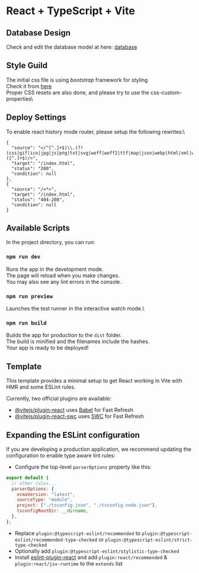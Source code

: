 # React + TypeScript + Vite

## Database Design

Check and edit the database model at here:
[database](https://lucid.app/lucidchart/90c06bd1-b53f-45f2-9fb4-699e70969565/edit?viewport_loc=-11%2C-10%2C1576%2C853%2C0_0&invitationId=inv_978a158c-65bc-440a-9c18-ec3643ab240b)

## Style Guild

The initial css file is using _bootstrap_ framework for styling\
Check it from [here](https://getbootstrap.com/)\
Proper CSS resets are also done, and please try to use the css-custom-properties\

## Deploy Settings

To enable react history mode router, please setup the following rewrites:\

```
{
  "source": "</^[^.]+$|\\.(?!(css|gif|ico|jpg|js|png|txt|svg|woff|woff2|ttf|map|json|webp|html|xml|webmanifest|mp4)$)([^.]+$)/>",
  "target": "/index.html",
  "status": "200",
  "condition": null
},
{
  "source": "/<*>",
  "target": "/index.html",
  "status": "404-200",
  "condition": null
}
```

## Available Scripts

In the project directory, you can run:

### `npm run dev`

Runs the app in the development mode.\
The page will reload when you make changes.\
You may also see any lint errors in the console.

### `npm run preview`

Launches the test runner in the interactive watch mode.\

### `npm run build`

Builds the app for production to the `dist` folder.\
The build is minified and the filenames include the hashes.\
Your app is ready to be deployed!

## Template

This template provides a minimal setup to get React working in Vite with HMR and some ESLint rules.

Currently, two official plugins are available:

- [@vitejs/plugin-react](https://github.com/vitejs/vite-plugin-react/blob/main/packages/plugin-react/README.md) uses [Babel](https://babeljs.io/) for Fast Refresh
- [@vitejs/plugin-react-swc](https://github.com/vitejs/vite-plugin-react-swc) uses [SWC](https://swc.rs/) for Fast Refresh

## Expanding the ESLint configuration

If you are developing a production application, we recommend updating the configuration to enable type aware lint rules:

- Configure the top-level `parserOptions` property like this:

```js
export default {
  // other rules...
  parserOptions: {
    ecmaVersion: "latest",
    sourceType: "module",
    project: ["./tsconfig.json", "./tsconfig.node.json"],
    tsconfigRootDir: __dirname,
  },
};
```

- Replace `plugin:@typescript-eslint/recommended` to `plugin:@typescript-eslint/recommended-type-checked` or `plugin:@typescript-eslint/strict-type-checked`
- Optionally add `plugin:@typescript-eslint/stylistic-type-checked`
- Install [eslint-plugin-react](https://github.com/jsx-eslint/eslint-plugin-react) and add `plugin:react/recommended` & `plugin:react/jsx-runtime` to the `extends` list
